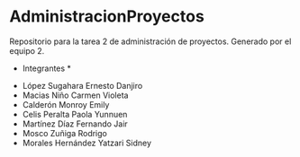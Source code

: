 # AdministracionProyectos
Repositorio para la tarea 2 de administración de proyectos. Generado por el equipo 2.

* Integrantes *

- López Sugahara Ernesto Danjiro
- Macias Niño Carmen Violeta
- Calderón Monroy Emily
- Celis Peralta Paola Yunnuen
- Martínez Díaz Fernando Jair
- Mosco Zuñiga Rodrigo
- Morales Hernández Yatzari Sidney
